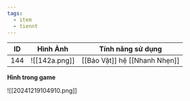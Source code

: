 ```yaml
---
tags:
  - item
  - tiennt
---
```


| ID  | Hình Ảnh      | Tính năng sử dụng             |
| --- | ------------- | ----------------------------- |
| 144 | ![[142a.png]] | [[Bảo Vật]] hệ [[Nhanh Nhẹn]] |

**Hình trong game**

![[20241219104910.png]]

